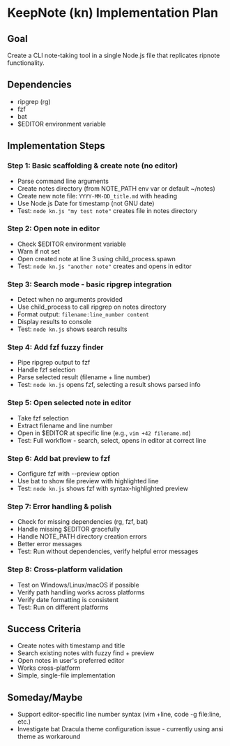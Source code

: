 # KeepNote (kn) Implementation Plan

## Goal
Create a CLI note-taking tool in a single Node.js file that replicates ripnote functionality.

## Dependencies
- ripgrep (rg)
- fzf
- bat
- $EDITOR environment variable

## Implementation Steps

### Step 1: Basic scaffolding & create note (no editor)
- Parse command line arguments
- Create notes directory (from NOTE_PATH env var or default ~/notes)
- Create new note file: `YYYY-MM-DD_title.md` with heading
- Use Node.js Date for timestamp (not GNU date)
- Test: `node kn.js "my test note"` creates file in notes directory

### Step 2: Open note in editor
- Check $EDITOR environment variable
- Warn if not set
- Open created note at line 3 using child_process.spawn
- Test: `node kn.js "another note"` creates and opens in editor

### Step 3: Search mode - basic ripgrep integration
- Detect when no arguments provided
- Use child_process to call ripgrep on notes directory
- Format output: `filename:line_number content`
- Display results to console
- Test: `node kn.js` shows search results

### Step 4: Add fzf fuzzy finder
- Pipe ripgrep output to fzf
- Handle fzf selection
- Parse selected result (filename + line number)
- Test: `node kn.js` opens fzf, selecting a result shows parsed info

### Step 5: Open selected note in editor
- Take fzf selection
- Extract filename and line number
- Open in $EDITOR at specific line (e.g., `vim +42 filename.md`)
- Test: Full workflow - search, select, opens in editor at correct line

### Step 6: Add bat preview to fzf
- Configure fzf with --preview option
- Use bat to show file preview with highlighted line
- Test: `node kn.js` shows fzf with syntax-highlighted preview

### Step 7: Error handling & polish
- Check for missing dependencies (rg, fzf, bat)
- Handle missing $EDITOR gracefully
- Handle NOTE_PATH directory creation errors
- Better error messages
- Test: Run without dependencies, verify helpful error messages

### Step 8: Cross-platform validation
- Test on Windows/Linux/macOS if possible
- Verify path handling works across platforms
- Verify date formatting is consistent
- Test: Run on different platforms

## Success Criteria
- Create notes with timestamp and title
- Search existing notes with fuzzy find + preview
- Open notes in user's preferred editor
- Works cross-platform
- Simple, single-file implementation

## Someday/Maybe
- Support editor-specific line number syntax (vim +line, code -g file:line, etc.)
- Investigate bat Dracula theme configuration issue - currently using ansi theme as workaround